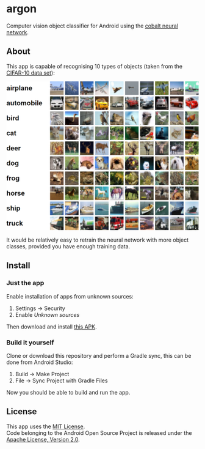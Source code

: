 # argon

Computer vision object classifier for Android using the [cobalt neural network](https://github.com/cnvx/cobalt).

## About

This app is capable of recognising 10 types of objects (taken from the [CIFAR-10 data set](https://www.cs.toronto.edu/~kriz/cifar.html)):

![CIFAR-10 object classes](objects.png)

It would be relatively easy to retrain the neural network with more object classes, provided you have enough training data.

## Install

### Just the app

Enable installation of apps from unknown sources:
1. Settings -> Security
2. Enable *Unknown sources*

Then download and install [this APK](https://github.com/cnvx/argon/raw/master/argon.apk).

### Build it yourself

Clone or download this repository and perform a Gradle sync, this can be done from Android Studio:
1. Build -> Make Project
2. File -> Sync Project with Gradle Files

Now you should be able to build and run the app.

## License

This app uses the [MIT License](LICENSE).  
Code belonging to the Android Open Source Project is released under the [Apache License, Version 2.0](http://www.apache.org/licenses/LICENSE-2.0).
